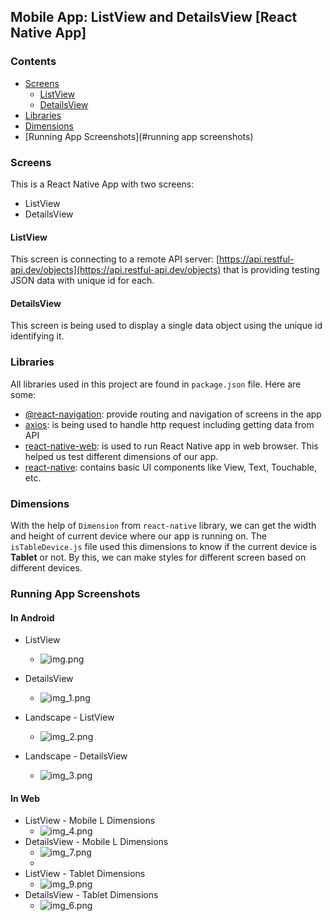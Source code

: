 ## Mobile App: ListView and DetailsView [React Native App]

### Contents
- [Screens](#screens)
    - [ListView](#listview)
    - [DetailsView](#detailsview)
- [Libraries](#libraries)
- [Dimensions](#dimensions)
- [Running App Screenshots](#running app screenshots)

### Screens
This is a React Native App with two screens:
- ListView
- DetailsView

#### ListView
This screen is connecting to a remote API server: [https://api.restful-api.dev/objects](https://api.restful-api.dev/objects) that is providing testing JSON data with unique id for each.

#### DetailsView
This screen is being used to display a single data object using the unique id identifying it.

### Libraries
All libraries used in this project are found in `package.json` file.
Here are some:
  - [@react-navigation]('https://reactnavigation.org/): provide routing and navigation of screens in the app
  - [axios]('https://axios-http.com/docs/intro'): is being used to handle http request including getting data from API
  - [react-native-web](https://www.npmjs.com/package/react-native-web): is used to run React Native app in web browser. This helped us test different dimensions of our app.
  - [react-native](https://www.npmjs.com/package/react-native): contains basic UI components like View, Text, Touchable, etc.

### Dimensions
With the help of `Dimension` from `react-native` library, we can get the width and height of current device where our app is running on.
The `isTableDevice.js` file used this dimensions to know if the current device is **Tablet** or not. By this, we can make styles for different screen based
on different devices.

### Running App Screenshots

#### In Android
- ListView
  - ![img.png](img.png) 
- DetailsView 
  - ![img_1.png](img_1.png)


- Landscape - ListView
  - ![img_2.png](img_2.png) 
- Landscape - DetailsView
  - ![img_3.png](img_3.png)

#### In Web
- ListView - Mobile L Dimensions
  - ![img_4.png](img_4.png) 
- DetailsView - Mobile L Dimensions
  - ![img_7.png](img_7.png)
  - 
- ListView - Tablet Dimensions
  - ![img_9.png](img_9.png)
- DetailsView - Tablet Dimensions
  - ![img_6.png](img_6.png)